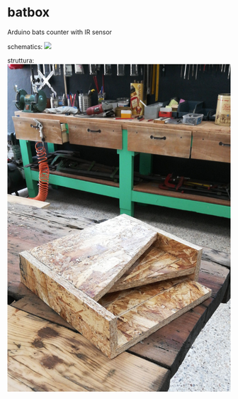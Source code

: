 # batbox
Arduino bats counter with IR sensor

schematics:
![](.blob/master/.batbox_bb.jpg)

struttura:
![](https://github.com/MattiaRaffa/batbox/blob/master/IMG_20180721_140138.jpg)
